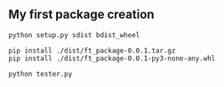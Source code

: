 ## My first package creation

```
python setup.py sdist bdist_wheel

pip install ./dist/ft_package-0.0.1.tar.gz
pip install ./dist/ft_package-0.0.1-py3-none-any.whl

python tester.py
```